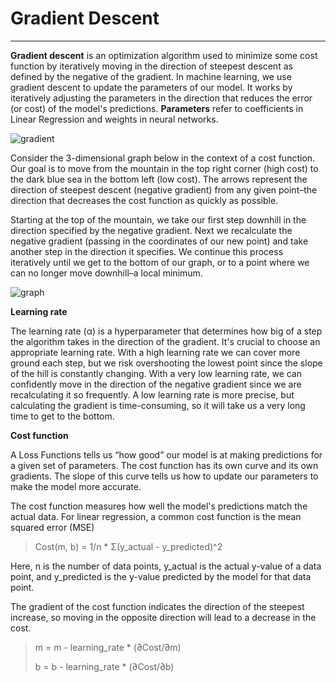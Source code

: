 # Gradient Descent 

---

**Gradient descent** is an optimization algorithm used to minimize some cost function by iteratively moving in the direction of steepest descent as defined by the negative of the gradient. In machine learning, we use gradient descent to update the parameters of our model. 
It works by iteratively adjusting the parameters in the direction that reduces the error (or cost) of the model's predictions. **Parameters** refer to coefficients in Linear Regression and weights in neural networks.


![gradient](https://ml-cheatsheet.readthedocs.io/en/latest/_images/gradient_descent.png)

Consider the 3-dimensional graph below in the context of a cost function. Our goal is to move from the mountain in the top right corner (high cost) to the dark blue sea in the bottom left (low cost). The arrows represent the direction of steepest descent (negative gradient) from any given point–the direction that decreases the cost function as quickly as possible.

Starting at the top of the mountain, we take our first step downhill in the direction specified by the negative gradient. Next we recalculate the negative gradient (passing in the coordinates of our new point) and take another step in the direction it specifies. We continue this process iteratively until we get to the bottom of our graph, or to a point where we can no longer move downhill–a local minimum.

![graph](https://ml-cheatsheet.readthedocs.io/en/latest/_images/gradient_descent_demystified.png)

**Learning rate**

The learning rate (α) is a hyperparameter that determines how big of a step the algorithm takes in the direction of the gradient. It's crucial to choose an appropriate learning rate. With a high learning rate we can cover more ground each step, but we risk overshooting the lowest point since the slope of the hill is constantly changing. With a very low learning rate, we can confidently move in the direction of the negative gradient since we are recalculating it so frequently. A low learning rate is more precise, but calculating the gradient is time-consuming, so it will take us a very long time to get to the bottom.

**Cost function**

A Loss Functions tells us “how good” our model is at making predictions for a given set of parameters. The cost function has its own curve and its own gradients. The slope of this curve tells us how to update our parameters to make the model more accurate.

The cost function measures how well the model's predictions match the actual data. For linear regression, a common cost function is the mean squared error (MSE)

> Cost(m, b) = 1/n * Σ(y_actual - y_predicted)^2

Here, n is the number of data points, y_actual is the actual y-value of a data point, and y_predicted is the y-value predicted by the model for that data point.

The gradient of the cost function indicates the direction of the steepest increase, so moving in the opposite direction will lead to a decrease in the cost.

> m = m - learning_rate * (∂Cost/∂m)
> 
> b = b - learning_rate * (∂Cost/∂b)













